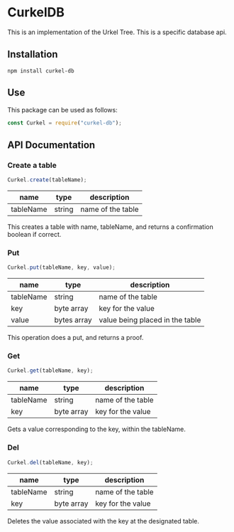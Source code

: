 # CurkelDB

This is an implementation of the Urkel Tree. This is a specific database api.

## Installation

```
npm install curkel-db
```

## Use

This package can be used as follows:

```javascript
const Curkel = require("curkel-db");
```

## API Documentation

### Create a table

```javascript
Curkel.create(tableName);
```

| name      | type   | description       |
| --------- | ------ | ----------------- |
| tableName | string | name of the table |

This creates a table with name, tableName, and returns a confirmation boolean if correct.

### Put

```javascript
Curkel.put(tableName, key, value);
```

| name      | type        | description                     |
| --------- | ----------- | ------------------------------- |
| tableName | string      | name of the table               |
| key       | byte array  | key for the value               |
| value     | bytes array | value being placed in the table |

This operation does a put, and returns a proof.

### Get

```javascript
Curkel.get(tableName, key);
```

| name      | type       | description       |
| --------- | ---------- | ----------------- |
| tableName | string     | name of the table |
| key       | byte array | key for the value |

Gets a value corresponding to the key, within the tableName.

### Del

```javascript
Curkel.del(tableName, key);
```

| name      | type       | description       |
| --------- | ---------- | ----------------- |
| tableName | string     | name of the table |
| key       | byte array | key for the value |

Deletes the value associated with the key at the designated table.
